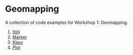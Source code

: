 # Geomapping

A collection of code examples for Workshop 1: Geomapping.

1. [Stijl](stijl.html)
2. [Marker](marker.html)
3. [Kleur](kleur.html)
4. [Plot](plot.html)
